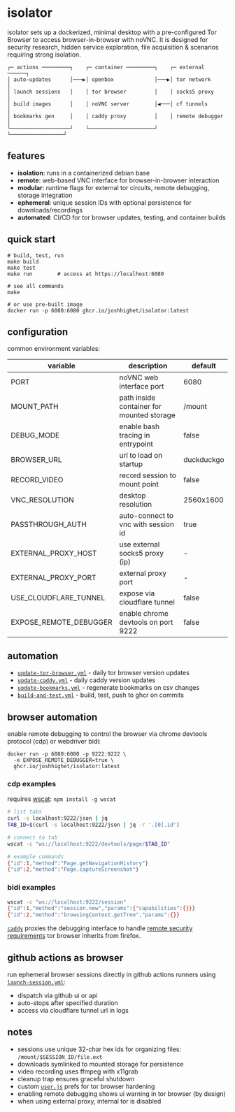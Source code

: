 # isolator

isolator sets up a dockerized, minimal desktop with a pre-configured Tor Browser to access browser-in-browser with noVNC. It is designed for security research, hidden service exploration, file acquisition & scenarios requiring strong isolation.

```
┌─ actions ─────────┐    ┌─ container ─────────┐    ┌─ external ──────┐
│ auto-updates      │───▶│ openbox             │───▶│ tor network     │
│ launch sessions   │    │ tor browser         │    │ socks5 proxy    │
│ build images      │    │ noVNC server        │◀───│ cf tunnels      │
│ bookmarks gen     │    │ caddy proxy         │    │ remote debugger │
└───────────────────┘    └─────────────────────┘    └─────────────────┘
```

## features

- **isolation**: runs in a containerized debian base
- **remote**: web-based VNC interface for browser-in-browser interaction
- **modular**: runtime flags for external tor circuits, remote debugging, storage integration
- **ephemeral**: unique session IDs with optional persistence for downloads/recordings
- **automated**: CI/CD for tor browser updates, testing, and container builds

## quick start

```shell
# build, test, run
make build
make test
make run        # access at https://localhost:6080

# see all commands
make

# or use pre-built image
docker run -p 6080:6080 ghcr.io/joshhighet/isolator:latest
```

## configuration

common environment variables:

| variable               | description                                    | default       |
|------------------------|------------------------------------------------|---------------|
| PORT                   | noVNC web interface port                       | 6080          |
| MOUNT_PATH             | path inside container for mounted storage      | /mount        |
| DEBUG_MODE             | enable bash tracing in entrypoint              | false         |
| BROWSER_URL            | url to load on startup                         | duckduckgo    |
| RECORD_VIDEO           | record session to mount point                  | false         |
| VNC_RESOLUTION         | desktop resolution                             | 2560x1600     |
| PASSTHROUGH_AUTH       | auto-connect to vnc with session id            | true          |
| EXTERNAL_PROXY_HOST    | use external socks5 proxy (ip)                 | -             |
| EXTERNAL_PROXY_PORT    | external proxy port                            | -             |
| USE_CLOUDFLARE_TUNNEL  | expose via cloudflare tunnel                   | false         |
| EXPOSE_REMOTE_DEBUGGER | enable chrome devtools on port 9222            | false         |

## automation

- [`update-tor-browser.yml`](.github/workflows/update-tor-browser.yml) - daily tor browser version updates
- [`update-caddy.yml`](.github/workflows/update-caddy.yml) - daily caddy version updates
- [`update-bookmarks.yml`](.github/workflows/update-bookmarks.yml) - regenerate bookmarks on csv changes
- [`build-and-test.yml`](.github/workflows/build.yml) - build, test, push to ghcr on commits

## browser automation

enable remote debugging to control the browser via chrome devtools protocol (cdp) or webdriver bidi:

```shell
docker run -p 6080:6080 -p 9222:9222 \
  -e EXPOSE_REMOTE_DEBUGGER=true \
  ghcr.io/joshhighet/isolator:latest
```

### cdp examples

requires [wscat](https://github.com/websockets/wscat): `npm install -g wscat`

```bash
# list tabs
curl -s localhost:9222/json | jq
TAB_ID=$(curl -s localhost:9222/json | jq -r '.[0].id')

# connect to tab
wscat -c "ws://localhost:9222/devtools/page/$TAB_ID"

# example commands
{"id":1,"method":"Page.getNavigationHistory"}
{"id":2,"method":"Page.captureScreenshot"}
```

### bidi examples

```bash
wscat -c "ws://localhost:9222/session"
{"id":1,"method":"session.new","params":{"capabilities":{}}}
{"id":2,"method":"browsingContext.getTree","params":{}}
```

[`caddy`](config/caddy/caddyfile) proxies the debugging interface to handle [remote security requirements](https://firefox-source-docs.mozilla.org/remote/Security.html) tor browser inherits from firefox.

## github actions as browser

run ephemeral browser sessions directly in github actions runners using [`launch-session.yml`](.github/workflows/launch-session.yml):

- dispatch via github ui or api
- auto-stops after specified duration
- access via cloudflare tunnel url in logs

## notes

- sessions use unique 32-char hex ids for organizing files: `/mount/$SESSION_ID/file.ext`
- downloads symlinked to mounted storage for persistence
- video recording uses ffmpeg with x11grab
- cleanup trap ensures graceful shutdown
- custom [`user.js`](config/browser/user.js) prefs for tor browser hardening
- enabling remote debugging shows ui warning in tor browser (by design)
- when using external proxy, internal tor is disabled
